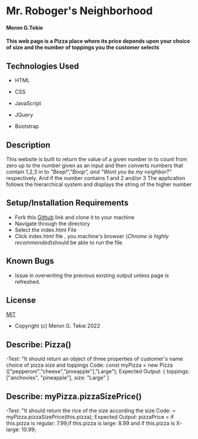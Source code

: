 # Mr. Roboger's Neighborhood

#### Meron G.Tekie

#### This web page is a Pizza place where its price depends upon your choice of size and the number of toppings you the customer selects

## Technologies Used

- HTML

- CSS

- JavaScript

- JQuery

- Bootstrap

## Description

This website is built to return the value of a given number in to count from zero up to the number given as an input and then converts numbers that contain 1,2,3 in to _"Beep!","Boop", and "Wont you be my neighbor?"_ respectively. And if the number contains 1 and 2 and/or 3 The application follows the hierarchical system and displays the string of the higher number

## Setup/Installation Requirements

- Fork this [Github](https://github.com/MeronTekie/MrRogobers-Neighborhood.git) link and clone it to your machine
- Navigate through the directory
- Select the index.html File
- Click index.html file , you machine's browser (_Chrome is highly recommended_)should be able to run the file

## Known Bugs

- Issue in overwriting the previous existing output unless page is refreshed.

## License

[MIT](https://opensource.org/licenses/MIT)

- Copyright (c) Meron G. Tekie 2022

## Describe: Pizza()

-Test: "It should return an object of three properties of customer's name choice of pizza size and toppings
Code: const myPizza = new Pizza (["pepperoni","cheese","pineapple"],"Large");
Expected Output: { toppings: ["anchovies", "pineapple"], size: "Large" }

## Describe: myPizza.pizzaSizePrice()

-Test: "It should return the rice of the size according the size
Code: = myPizza.pizzaSizePrice(this.pizza);
Expected Output: pizzaPrice = if this.pizza is regular: 7.99,if this.pizza is large: 8.99 and if this.pizza is X-large: 10.99;
